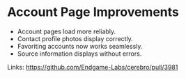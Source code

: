 # Account Page Improvements

- Account pages load more reliably.
- Contact profile photos display correctly.
- Favoriting accounts now works seamlessly.
- Source information displays without errors.

Links:
https://github.com/Endgame-Labs/cerebro/pull/3981
